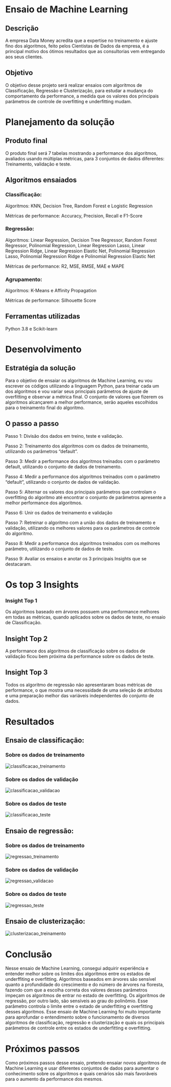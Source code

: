 # Ensaio de Machine Learning
## Descrição
A empresa Data Money acredita que a expertise no treinamento e ajuste
fino dos algoritmos, feito pelos Cientistas de Dados da empresa, é a
principal motivo dos ótimos resultados que as consultorias vem
entregando aos seus clientes.
## Objetivo
O objetivo desse projeto será realizar ensaios com algoritmos de
Classificação, Regressão e Clusterização, para estudar a mudança do
comportamento da performance, a medida que os valores dos principais
parâmetros de controle de overfitting e underfitting mudam.

# Planejamento da solução
## Produto final
O produto final será 7 tabelas mostrando a performance dos algoritmos,
avaliados usando múltiplas métricas, para 3 conjuntos de dados
diferentes: Treinamento, validação e teste.
## Algoritmos ensaiados
### Classificação:
Algoritmos: KNN, Decision Tree, Random Forest e Logistic Regression

Métricas de performance: Accuracy, Precision, Recall e F1-Score
### Regressão:
Algoritmos: Linear Regression, Decision Tree Regressor, Random Forest
Regressor, Polinomial Regression, Linear Regression Lasso, Linear
Regression Ridge, Linear Regression Elastic Net, Polinomial Regression
Lasso, Polinomial Regression Ridge e Polinomial Regression Elastic Net

Métricas de performance: R2, MSE, RMSE, MAE e MAPE
### Agrupamento:
Algoritmos: K-Means e Affinity Propagation

Métricas de performance: Silhouette Score
## Ferramentas utilizadas
Python 3.8 e Scikit-learn

# Desenvolvimento
## Estratégia da solução
Para o objetivo de ensaiar os algoritmos de Machine Learning, eu vou
escrever os códigos utilizando a linguagem Python, para treinar cada um
dos algoritmos e vou variar seus principais parâmetros de ajuste de
overfitting e observar a métrica final.
O conjunto de valores que fizerem os algoritmos alcançarem a melhor
performance, serão aqueles escolhidos para o treinamento final do
algoritmo.
## O passo a passo
Passo 1: Divisão dos dados em treino, teste e validação.

Passo 2: Treinamento dos algoritmos com os dados de treinamento,
utilizando os parâmetros “default”.

Passo 3: Medir a performance dos algoritmos treinados com o parâmetro
default, utilizando o conjunto de dados de treinamento.

Passo 4: Medir a performance dos algoritmos treinados com o parâmetro
“default”, utilizando o conjunto de dados de validação.

Passo 5: Alternar os valores dos principais parâmetros que controlam o
overfitting do algoritmo até encontrar o conjunto de parâmetros apresente
a melhor performance dos algoritmos.

Passo 6: Unir os dados de treinamento e validação

Passo 7: Retreinar o algoritmo com a união dos dados de treinamento e
validação, utilizando os melhores valores para os parâmetros de controle
do algoritmo.

Passo 8: Medir a performance dos algoritmos treinados com os melhores
parâmetro, utilizando o conjunto de dados de teste.

Passo 9: Avaliar os ensaios e anotar os 3 principais Insights que se
destacaram.

# Os top 3 Insights
### Insight Top 1
Os algoritmos baseado em árvores possuem uma performance melhores
em todas as métricas, quando aplicados sobre os dados de teste, no
ensaio de Classificação.
## Insight Top 2
A performance dos algoritmos de classificação sobre os dados de
validação ficou bem próxima da performance sobre os dados de teste.
## Insight Top 3
Todos os algoritmo de regressão não apresentaram boas métricas de
performance, o que mostra uma necessidade de uma seleção de atributos
e uma preparação melhor das variáveis independentes do conjunto de
dados.

# Resultados
## Ensaio de classificação:
### Sobre os dados de treinamento
![classificacao_treinamento](
img/classificacao_treino.png)
### Sobre os dados de validação
![classificacao_validacao](
img/classificacao_val.png)
### Sobre os dados de teste
![classificacao_teste]( img/classificacao_teste.png)
## Ensaio de regressão:
### Sobre os dados de treinamento
![regressao_treinamento]( img/regressao_treino.png)
### Sobre os dados de validação
![regressao_validacao]( img/regressao_val.png)
### Sobre os dados de teste
![regressao_teste]( img/regressao_teste.png)
## Ensaio de clusterização:
![clusterizacao_treinamento]( img/cluster.png)

# Conclusão
Nesse ensaio de Machine Learning, consegui adquirir experiência e
entender melhor sobre os limites dos algoritmos entre os estados de
underffiting e overfitting.
Algoritmos baseados em árvores são sensível quanto a profundidade do
crescimento e do número de árvores na floresta, fazendo com que a
escolha correta dos valores desses parâmetros impeçam os algoritmos de
entrar no estado de overfitting.
Os algoritmos de regressão, por outro lado, são sensíveis ao grau do
polinômio. Esse parâmetro controla o limite entre o estado de underfitting
e overfitting desses algoritmos.
Esse ensaio de Machine Learning foi muito importante para aprofundar o
entendimento sobre o funcionamento de diversos algoritmos de
classificação, regressão e clusterização e quais os principais parâmetros
de controle entre os estados de underfitting e overfitting.

# Próximos passos
Como próximos passos desse ensaio, pretendo ensaiar novos algoritmos
de Machine Learning e usar diferentes conjuntos de dados para aumentar
o conhecimento sobre os algoritmos e quais cenários são mais favoráveis
para o aumento da performance dos mesmos.

